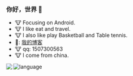 
### 你好，世界 👋
- :cow: Focusing on Android.
- :cow: I like eat and travel.
- :cow: I also like play Basketball and Table tennis.
- :frog:: [我的博客](https://blog.csdn.net/weixin_54221055 "悬停显示")
- :cow:  qq: 1507300563
- :cow: I come from china.
<img align="left" src="https://github-readme-stats.vercel.app/api?username=EmiliaSagiri&show_icons=true&icon_color=CE1D2D&text_color=718096&bg_color=ffffff&hide_title=true" />

![language](https://github-readme-stats.anuraghazra1.vercel.app/api/top-langs/?username=EmiliaSagiri&layout=compact&theme=material-palenight)
